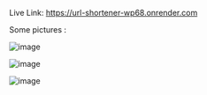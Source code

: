 Live Link: https://url-shortener-wp68.onrender.com

Some pictures :

![image](https://github.com/user-attachments/assets/7bafab7a-c0fc-40e7-b09d-4560d279068f)

![image](https://github.com/satyam24-11/URL-Shortener/assets/103444868/b8736a53-fccd-4ccc-b3dd-efb6993cefec)

![image](https://github.com/satyam24-11/URL-Shortener/assets/103444868/e243464d-ff38-4b34-8e3b-c375585ae61f)

